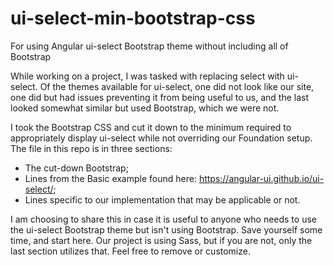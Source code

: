 # ui-select-min-bootstrap-css
For using Angular ui-select Bootstrap theme without including all of Bootstrap

While working on a project, I was tasked with replacing select with ui-select. Of the themes available for ui-select, one did not look like our site, one did but had issues preventing it from being useful to us, and the last looked somewhat similar but used Bootstrap, which we were not.

I took the Bootstrap CSS and cut it down to the minimum required to appropriately display ui-select while not overriding our Foundation setup. The file in this repo is in three sections:

- The cut-down Bootstrap;
- Lines from the Basic example found here: https://angular-ui.github.io/ui-select/;
- Lines specific to our implementation that may be applicable or not.

I am choosing to share this in case it is useful to anyone who needs to use the ui-select Bootstrap theme but isn't using Bootstrap. Save yourself some time, and start here. Our project is using Sass, but if you are not, only the last section utilizes that. Feel free to remove or customize.
